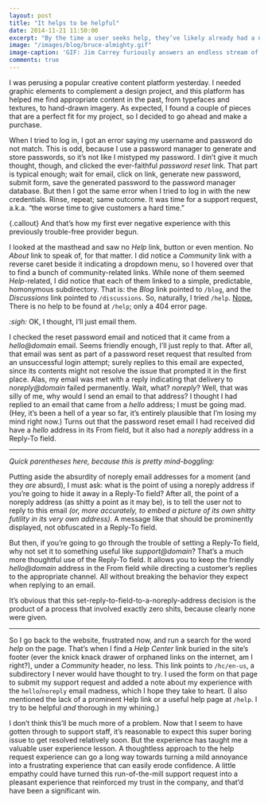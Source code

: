 ```yaml
---
layout: post
title: "It helps to be helpful"
date: 2014-11-21 11:50:00
excerpt: "By the time a user seeks help, they’ve likely already had a negative experience, to some degree. It’s important, then, that the process of requesting support be easy, predictable, and without friction, lest we turn a customer’s mild annoyance into outright frustration. As usual when crafting a useful user experience, empathy is&nbsp;key."
image: "/images/blog/bruce-almighty.gif"
image-caption: 'GIF: Jim Carrey furiously answers an endless stream of what one might consider support requests in Bruce Almighty (2003). Bear with me here.'
comments: true
---
```

I was perusing a popular creative content platform yesterday. I needed graphic elements to complement a design project, and this platform has helped me find appropriate content in the past, from typefaces and textures, to hand-drawn imagery. As expected, I found a couple of pieces that are a perfect fit for my project, so I decided to go ahead and make a purchase.

When I tried to log in, I got an error saying my username and password do not match. This is odd, because I use a password manager to generate and store passwords, so it’s not like I mistyped my password. I din’t give it much thought, though, and clicked the ever-faithful _password reset_ link. That part is typical enough; wait for email, click on link, generate new password, submit form, save the generated password to the password manager database. But then I got the same error when I tried to log in with the new credentials. Rinse, repeat; same outcome. It was time for a support request, a.k.a. “the worse time to give customers a hard time.”

{.callout} And that’s how my first ever negative experience with this previously trouble-free provider begun.

I looked at the masthead and saw no _Help_ link, button or even mention. No _About_ link to speak of, for that matter. I did notice a _Community_ link with a reverse caret beside it indicating a dropdown menu, so I hovered over that to find a bunch of community-related links. While none of them seemed _Help_-related, I did notice that each of them linked to a simple, predictable, homonymous subdirectory. That is: the _Blog_ link pointed to `/blog`, and the _Discussions_ link pointed to `/discussions`. So, naturally, I tried `/help`. [Nope.](/images/blog/nope.jpg) There is no help to be found at `/help`; only a 404 error page.

_:sigh:_ OK, I thought, I’ll just email them.

I checked the reset password email and noticed that it came from a _hello@domain_ email. Seems friendly enough, I’ll just reply to that. After all, that email was sent as part of a password reset request that resulted from an unsuccessful login attempt; surely replies to this email are expected, since its contents might not resolve the issue that prompted it in the first place. Alas, my email was met with a reply indicating that delivery to _noreply@domain_ failed permanently. Wait, what? _noreply_? Well, that was silly of me, why would I send an email to that address? I thought I had replied to an email that came from a _hello_ address; I must be going mad. (Hey, it’s been a hell of a year so far, it’s entirely plausible that I’m losing my mind right now.) Turns out that the password reset email I had received did have a _hello_ address in its From field, but it also had a _noreply_ address in a Reply-To field.

---

_Quick parentheses here, because this is pretty mind-boggling:_

Putting aside the absurdity of noreply email addresses for a moment (and they _are_ absurd), I must ask: what is the point of using a noreply address if you’re going to hide it away in a Reply-To field? After all, the point of a noreply address (as shitty a point as it may be), is to tell the user not to reply to this email _(or, more accurately, to embed a picture of its own shitty futility in its very own address)_. A message like that should be prominently displayed, not obfuscated in a Reply-To field.

But then, if you’re going to go through the trouble of setting a Reply-To field, why not set it to something useful like _support@domain_? That’s a much more thoughtful use of the Reply-To field. It allows you to keep the friendly _hello@domain_ address in the From field while directing a customer’s replies to the appropriate channel. All without breaking the behavior they expect when replying to an email.

It’s obvious that this set-reply-to-field-to-a-noreply-address decision is the product of a process that involved exactly zero shits, because clearly none were given.

---

So I go back to the website, frustrated now, and run a search for the word _help_ on the page. That’s when I find a _Help Center_ link buried in the site’s footer (ever the knick knack drawer of orphaned links on the internet, am I right?), under a _Community_ header, no less. This link points to `/hc/en-us`, a subdirectory I never would have thought to try. I used the form on that page to submit my support request and added a note about my experience with the `hello`/`noreply` email madness, which I hope they take to heart. (I also mentioned the lack of a prominent Help link or a useful help page at `/help`. I try to be helpful _and_ thorough in my whining.)

I don’t think this’ll be much more of a problem. Now that I seem to have gotten through to support staff, it’s reasonable to expect this super boring issue to get resolved relatively soon. But the experience has taught me a valuable user experience lesson. A thoughtless approach to the help request experience can go a long way towards turning a mild annoyance into a frustrating experience that can easily erode confidence. A little empathy could have turned this run-of-the-mill support request into a pleasant experience that reinforced my trust in the company, and that’d have been a significant&nbsp;win.
